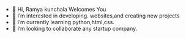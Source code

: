 - 👋 Hi, Ramya kunchala Welcomes You
- 👀 I’m interested in developing.  websites,and creating new projects
- 🌱 I’m currently learning python,html,css.
- 💞️ I’m looking to collaborate any startup company.


<!---
ramyakunchalagethub/ramyakunchalagethub is a ✨ special ✨ repository because its `README.md` (this file) appears on your GitHub profile.
You can click the Preview link to take a look at your changes.
--->
